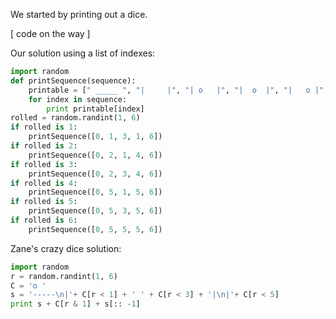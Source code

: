 We started by printing out a dice.

[ code on the way ]

Our solution using a list of indexes:
```python
import random
def printSequence(sequence):
	printable = [" _____ ", "|     |", "| o   |", "|  o  |", "|   o |", "| o o |", "|_____|"]
	for index in sequence:
		print printable[index]
rolled = random.randint(1, 6)
if rolled is 1:
	printSequence([0, 1, 3, 1, 6])
if rolled is 2:
	printSequence([0, 2, 1, 4, 6])
if rolled is 3:
	printSequence([0, 2, 3, 4, 6])
if rolled is 4:
	printSequence([0, 5, 1, 5, 6])
if rolled is 5:
	printSequence([0, 5, 3, 5, 6])
if rolled is 6:
	printSequence([0, 5, 5, 5, 6])
```

Zane's crazy dice solution:
```python
import random
r = random.randint(1, 6)
C = 'o '
s = '-----\n|'+ C[r < 1] + ' ' + C[r < 3] + '|\n|'+ C[r < 5]
print s + C[r & 1] + s[:: -1]
```
